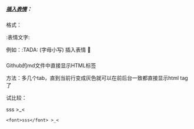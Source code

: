 ##### [插入表情](http://www.webpagefx.com/tools/emoji-cheat-sheet/)：

格式：

  :表情文字: 
  
  例如：:TADA: (字母小写) 插入表情 :tada:

##### 

Github的md文件中直接显示HTML标签

方法：多几个tab，直到当前行变成灰色就可以在前后台一致都直接显示html tag了

试比较：

<font>sss</font> >_<

    <font>sss</font> >_<

##### 
